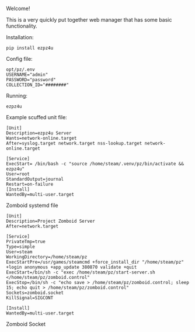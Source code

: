 Welcome! 

This is a very quickly put together web manager that has some basic functionality. 


Installation:

```
pip install ezpz4u
```

Config file:

```
opt/pz/.env
USERNAME="admin"
PASSWORD="password"
COLLECTION_ID="########"
```

Running:
```
ezpz4u
```

Example scuffed unit file:
```
[Unit]
Description=ezpz4u Server
Wants=network-online.target
After=syslog.target network.target nss-lookup.target network-online.target

[Service]
ExecStart= /bin/bash -c "source /home/steam/.venv/pz/bin/activate && ezpz4u"
User=root
StandardOutput=journal
Restart=on-failure
[Install]
WantedBy=multi-user.target
```

Zomboid systemd file
```
[Unit]
Description=Project Zomboid Server
After=network.target

[Service]
PrivateTmp=true
Type=simple
User=steam
WorkingDirectory=/home/steam/pz
ExecStartPre=/usr/games/steamcmd +force_install_dir "/home/steam/pz" +login anonymous +app_update 380870 validate +quit
ExecStart=/bin/sh -c "exec /home/steam/pz/start-server.sh </home/steam/pz/zomboid.control"
ExecStop=/bin/sh -c "echo save > /home/steam/pz/zomboid.control; sleep 15; echo quit > /home/steam/pz/zomboid.control"
Sockets=zomboid.socket
KillSignal=SIGCONT

[Install]
WantedBy=multi-user.target

```

Zomboid Socket 